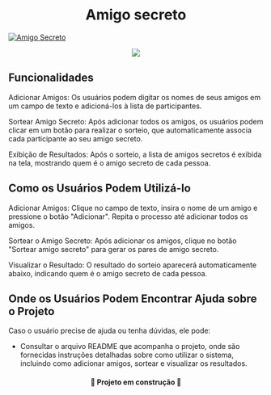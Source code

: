 <h1 align="center">Amigo secreto</h1>

<a href="https://github.com/user-attachments/assets/3973535d-cb94-4f47-b275-7499d25c06c0">
    <img src="https://github.com/user-attachments/assets/3973535d-cb94-4f47-b275-7499d25c06c0" alt="Amigo Secreto" />
</a>

<p align="center">
    <img loading="lazy" src="http://img.shields.io/static/v1?label=STATUS&message=EM%20DESENVOLVIMENTO&color=GREEN&style=for-the-badge"/>
</p>

<h2>Funcionalidades</h2>
<p>Adicionar Amigos: Os usuários podem digitar os nomes de seus amigos em um campo de texto e adicioná-los à lista de participantes.</p>
<p>Sortear Amigo Secreto: Após adicionar todos os amigos, os usuários podem clicar em um botão para realizar o sorteio, que automaticamente associa cada participante ao seu amigo secreto.</p>
<p>Exibição de Resultados: Após o sorteio, a lista de amigos secretos é exibida na tela, mostrando quem é o amigo secreto de cada pessoa.</p>

<h2>Como os Usuários Podem Utilizá-lo</h2>
<p>Adicionar Amigos: Clique no campo de texto, insira o nome de um amigo e pressione o botão "Adicionar". Repita o processo até adicionar todos os amigos.</p>
<p>Sortear o Amigo Secreto: Após adicionar os amigos, clique no botão "Sortear amigo secreto" para gerar os pares de amigo secreto.</p>
<p>Visualizar o Resultado: O resultado do sorteio aparecerá automaticamente abaixo, indicando quem é o amigo secreto de cada pessoa.</p>

<h2>Onde os Usuários Podem Encontrar Ajuda sobre o Projeto</h2>
<p>Caso o usuário precise de ajuda ou tenha dúvidas, ele pode:</p>
<ul>
    <li>Consultar o arquivo README que acompanha o projeto, onde são fornecidas instruções detalhadas sobre como utilizar o sistema, incluindo como adicionar amigos, sortear e visualizar os resultados.</li>
</ul>

<h4 style="text-align: center;">🚧 Projeto em construção 🚧</h4>
